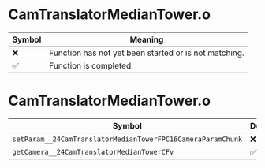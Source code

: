 # CamTranslatorMedianTower.o
| Symbol | Meaning 
| ------------- | ------------- 
| :x: | Function has not yet been started or is not matching. 
| :white_check_mark: | Function is completed. 


# CamTranslatorMedianTower.o
| Symbol | Decompiled? |
| ------------- | ------------- |
| `setParam__24CamTranslatorMedianTowerFPC16CameraParamChunk` | :x: |
| `getCamera__24CamTranslatorMedianTowerCFv` | :white_check_mark: |
